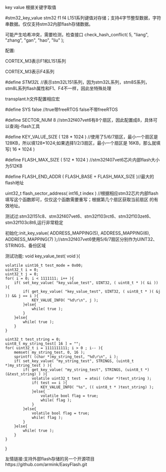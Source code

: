 key value 根据关键字取值

#stm32_key_value      stm32 f1 f4 L151系列键值对存储；支持4字节整型数据，字符串数据。仅仅支持stm32内部flash存储数据。

可能产生哈希冲突，需要检测，检查接口  check_hash_conflict( 5, "liang", "zhang", "gan", "hao", "liu" );

配置:

CORTEX_M3表示F1和L151系列

CORTEX_M3表示F4系列

#define _STM32L_            //表示stm32L151系列，因为stm32L系列，stm8S系列，stm8L系列flash属性和F1、F4不一样，因此坐特殊处理

transplant.h文件配置相应宏

#define SYS  false                                   //true带freeRTOS   false不带freeRTOS

#define SECTOR_NUM        8                         //stm32f407vet6有8个扇区，因此配置成8，具体可以查询j-flash工具

#define KEY_VALUE_SIZE    ( 128 * 1024 )            //使用了5/6/7扇区，最小一个扇区是128KB，所以填128*1024;如果选择1/2/3扇区，最小一个扇区是
16KB，那么就填写( 16 * 1024 )

#define FLASH_MAX_SIZE    ( 512 * 1024 )            //stm32f407vet6芯片内部flash大小为512KB

#define FLASH_END_ADDR    ( FLASH_BASE + FLASH_MAX_SIZE )//最大的flash地址

uint32_t flash_sector_address( int16_t index )      //根据相应stm32芯片内部flash填写这个函数即可，仅仅这个函数需要重写；根据第几个扇区获取当前扇区
的有效地址。

测试过:stm32l151c8、stm32f407vet6、stm32f103rct6、stm32f103zet6、stm32f103c8t6,运行非常稳定

初始化:init_key_value( ADDRESS_MAPPING(5), ADDRESS_MAPPING(6), ADDRESS_MAPPING(7) );//stm32f407vet6使用5/6/7扇区分别作为UINT32、STRINGS、备份区域

测试功能:
void key_value_test( void ){

    volatile uint16_t test_mode = 0x00;
    uint32_t i = 0;
    uint32_t j = 0;
    for( i = 0; i < 1111111; i++ ){
        if( set_key_value( "key_value_test", UINT32, ( uint8_t * )( &i )) ){
            if( get_key_value( "key_value_test", UINT32, ( uint8_t * )( &j )) && j == i ){
                KEY_VALUE_INFO( "%d\r\n", j );
            }else{
                while( true );
            }
        }else{
            while( true );
        }
    }
    
    uint32_t test_string = 0;
    uint8_t my_string_test[ 16 ] = "";
    for( uint32_t i = 1111111111; i > 0 ; i-- ){
        memset( my_string_test, 0, 16 );
        sprintf( (char *)my_string_test, "%d\r\n", i );
        if( set_key_value( "my_string_test", STRINGS, (uint8_t *)my_string_test ) ){
            if( get_key_value( "my_string_test", STRINGS, (uint8_t *)(&test_string) ) ){
                volatile uint32_t test  = atoi( (char *)test_string );
                if( test == i ){
                    KEY_VALUE_INFO( "%s", (( uint8_t * )test_string) );
                }else{
                    volatile bool flag = true;
                    while( flag );
                }
            }else{
                volatile bool flag = true;
                while( flag );
            }
        }else{
            while( true );
        }
    }
 }

友情链接:支持外部flash存储的另一个开源项目https://github.com/armink/EasyFlash.git
